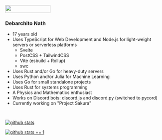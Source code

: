 <img align="botom" src="https://gpvc.arturio.dev/debarchito" width="145px" height="25">

### Debarchito Nath
- 17 years old
- Uses TypeScript for Web Development and Node.js for light-weight servers or serverless platforms
    - Svelte
    - PostCSS + TailwindCSS
    - Vite (esbuild + Rollup)
    - swc
- Uses Rust and/or Go for heavy-duty servers
- Uses Python and/or Julia for Machine Learning
- Uses Go for small standalone projects
- Uses Rust for systems programming
- A Physics and Mathematics enthusiast
- Works on Discord bots: discord.js and discord.py (switched to pycord) 
- Currently working on "Project Sakura"

<br>

[![github stats](https://github-readme-stats.vercel.app/api?username=debarchito&show_icons=true&theme=dark)](https://github.com/debarchito)

[![github stats += 1](https://github-readme-stats.vercel.app/api/top-langs/?username=debarchito&layout=compact&show_icons=true&theme=dark)](https://github.com/debarchito)
